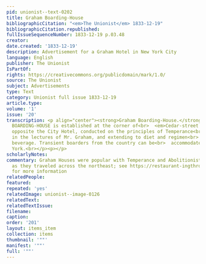 ```yaml
---
pid: unionist--text-0202
title: Graham Boarding-House
bibliographicCitation: "<em>The Unionist</em> 1833-12-19"
bibliographicCitation.republished: 
fullIssueSequenceNumber: 1833-12-19 p.03.48
creator: 
date.created: '1833-12-19'
description: Advertisement for a Graham Hotel in New York City
language: English
publisher: The Unionist
IsPartOf: 
rights: https://creativecommons.org/publicdomain/mark/1.0/
source: The Unionist
subject: Advertisements
type: Text
category: Unionist full issue 1833-12-19
article.type: 
volume: '1'
issue: '20'
transcription: <p align="center"><strong>Graham Boarding-House.</strong></p><p>  A
  BOARDING-HOUSE is established at the corner of<br>  <em>Cedar-street and Broadway,</em>  nearly
  opposite the City Hotel, conducted on the principles of Temperance<br>  recommended
  in the lectures of Mr. Graham, and extending to diet and regimen<br>  as well as
  beverage. Transient boarders from the country can be<br>  accommodated.&nbsp;&nbsp;&nbsp;&nbsp;&nbsp;&nbsp;&nbsp;&nbsp;&nbsp;&nbsp;&nbsp;&nbsp;&nbsp;&nbsp;&nbsp;&nbsp;&nbsp;&nbsp;&nbsp;&nbsp;&nbsp;&nbsp;&nbsp;&nbsp;&nbsp;&nbsp;&nbsp;&nbsp;&nbsp;&nbsp;&nbsp;&nbsp;&nbsp;&nbsp;&nbsp;&nbsp;&nbsp;&nbsp;&nbsp;&nbsp;&nbsp;&nbsp;&nbsp;&nbsp;&nbsp;&nbsp;&nbsp;&nbsp;&nbsp;&nbsp;&nbsp;&nbsp;&nbsp;&nbsp;&nbsp;&nbsp;<br>  New
  York.<br></p><p></p>
scholarlyNotes: 
commentary: Graham Houses were popular with Temperance and Abolitionist activists,
  as they traveled across the northeast; see https://restaurant-ingthroughhistory.com/tag/graham-boarding-houses/
  for more information
relatedPeople: 
featured: 
repeated: 'yes'
relatedImage: unionist--image-0126
relatedText: 
relatedTextIssue: 
filename: 
caption: 
order: '201'
layout: items_item
collection: items
thumbnail: '""'
manifest: '""'
full: '""'
---
```

